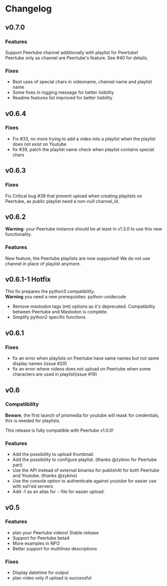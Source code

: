# Changelog

## v0.7.0

### Features
Support Peertube channel additionally with playlist for Peertube!  
Peertube only as channel are Peertube's feature. See #40 for details.

### Fixes
 - Best uses of special chars in videoname, channel name and playlist name
 - Some fixes in logging message for better lisibility
 - Readme features list improved for better lisibility

## v0.6.4

### Fixes
 - Fix #33, no more trying to add a video into a playlist when the playlist does not exist on Youtube
 - fix #39, patch the playlist name check when playlist contains special chars

## v0.6.3

### Fixes
Fix Critical bug #38 that prevent upload when creating playlists on Peertube, as public playlist need a non-null channel_id.

## v0.6.2

**Warning**: your Peertube instance should be at least in v1.3.0 to use this new functionality.

### Features
New feature, the Peertube playlists are now supported!
We do not use channel in place of playlist anymore.

## v0.6.1-1 Hotfix
This fix prepares the python3 compatibility.  
**Warning** you need a new prerequisites: python-unidecode

 - Remove mastodon tags (mt) options as it's deprecated. Compatibility between Peertube and Mastodon is complete.
 - Simplify python2 specific functions

## v0.6.1

### Fixes
 - fix an error when playlists on Peertube have same names but not same display names (issue #20)
 - fix an error where videos does not upload on Peertube when some characters are used in playlist(issue #19)

## v0.6

### Compatibility ###
**Beware**, the first launch of prismedia for youtube will reask for credentials, this is needed for playlists.

This release is fully compatible with Peertube v1.0.0!

### Features
 - Add the possibility to upload thumbnail.
 - Add the possibility to configure playlist. (thanks @zykino for Peertube part)
 - Use the API instead of external binaries for publishAt for both Peertube and Youtube. (thanks @zykino)
 - Use the console option to authenticate against youtube for easier use with ssh'ed servers
 - Add -f as an alias for --file for easier upload.

## v0.5

### Features
 - plan your Peertube videos! Stable release
 - Support for Peertube beta4
 - More examples in NFO
 - Better support for multilines descriptions

### Fixes
 - Display datetime for output
 - plan video only if upload is successful